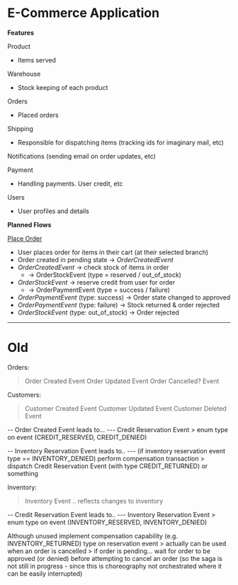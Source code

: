 # E-Commerce Application

**Features**

Product

* Items served

Warehouse

- Stock keeping of each product

Orders

* Placed orders

Shipping

* Responsible for dispatching items (tracking ids for imaginary mail, etc)

Notifications (sending email on order updates, etc)

Payment

* Handling payments. User credit, etc

Users

* User profiles and details



**Planned Flows**

<u>Place Order</u>

* User places order for items in their cart (at their selected branch)
* Order created in pending state -> *OrderCreatedEvent*
* *OrderCreatedEvent* -> check stock of items in order 
  * -> OrderStockEvent (type = reserved / out_of_stock)
* *OrderStockEvent* -> reserve credit from user for order
  * -> OrderPaymentEvent (type = success / failure)
* *OrderPaymentEvent* (type: success) -> Order state changed to approved
* *OrderPaymentEvent* (type: failure) -> Stock returned & order rejected
* *OrderStockEvent* (type: out_of_stock) -> Order rejected

----

# Old

Orders:
> Order Created Event
> Order Updated Event
> Order Cancelled? Event

Customers:
> Customer Created Event
> Customer Updated Event
> Customer Deleted Event

-- Order Created Event leads to...
--- Credit Reservation Event
      > enum type on event (CREDIT_RESERVED, CREDIT_DENIED)

-- Inventory Reservation Event leads to..
--- (if inventory reservation event type == INVENTORY_DENIED) perform compensation transaction
      > dispatch Credit Reservation Event (with type CREDIT_RETURNED) or something

Inventory:
> Inventory Event
  .. reflects changes to inventory

-- Credit Reservation Event leads to..
--- Inventory Reservation Event
      > enum type on event (INVENTORY_RESERVED, INVENTORY_DENIED)

Although unused implement compensation capability (e.g. INVENTORY_RETURNED) type on reservation event
	> actually can be used when an order is cancelled
	> if order is pending... wait for order to be approved (or denied) before attempting to cancel an order (so the saga is not still in progress - since this is choreography not orchestrated where it can be easily interrupted)
